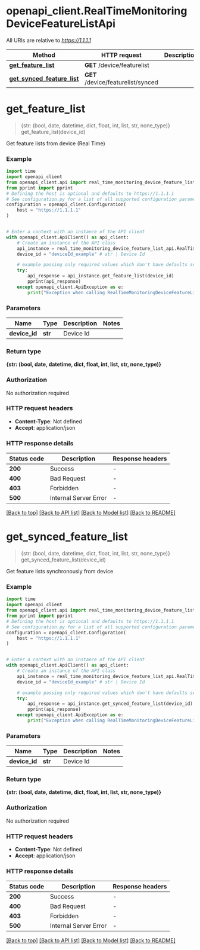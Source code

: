 # openapi_client.RealTimeMonitoringDeviceFeatureListApi

All URIs are relative to *https://1.1.1.1*

Method | HTTP request | Description
------------- | ------------- | -------------
[**get_feature_list**](RealTimeMonitoringDeviceFeatureListApi.md#get_feature_list) | **GET** /device/featurelist | 
[**get_synced_feature_list**](RealTimeMonitoringDeviceFeatureListApi.md#get_synced_feature_list) | **GET** /device/featurelist/synced | 


# **get_feature_list**
> {str: (bool, date, datetime, dict, float, int, list, str, none_type)} get_feature_list(device_id)



Get feature lists from device (Real Time)

### Example


```python
import time
import openapi_client
from openapi_client.api import real_time_monitoring_device_feature_list_api
from pprint import pprint
# Defining the host is optional and defaults to https://1.1.1.1
# See configuration.py for a list of all supported configuration parameters.
configuration = openapi_client.Configuration(
    host = "https://1.1.1.1"
)


# Enter a context with an instance of the API client
with openapi_client.ApiClient() as api_client:
    # Create an instance of the API class
    api_instance = real_time_monitoring_device_feature_list_api.RealTimeMonitoringDeviceFeatureListApi(api_client)
    device_id = "deviceId_example" # str | Device Id

    # example passing only required values which don't have defaults set
    try:
        api_response = api_instance.get_feature_list(device_id)
        pprint(api_response)
    except openapi_client.ApiException as e:
        print("Exception when calling RealTimeMonitoringDeviceFeatureListApi->get_feature_list: %s\n" % e)
```


### Parameters

Name | Type | Description  | Notes
------------- | ------------- | ------------- | -------------
 **device_id** | **str**| Device Id |

### Return type

**{str: (bool, date, datetime, dict, float, int, list, str, none_type)}**

### Authorization

No authorization required

### HTTP request headers

 - **Content-Type**: Not defined
 - **Accept**: application/json


### HTTP response details

| Status code | Description | Response headers |
|-------------|-------------|------------------|
**200** | Success |  -  |
**400** | Bad Request |  -  |
**403** | Forbidden |  -  |
**500** | Internal Server Error |  -  |

[[Back to top]](#) [[Back to API list]](../README.md#documentation-for-api-endpoints) [[Back to Model list]](../README.md#documentation-for-models) [[Back to README]](../README.md)

# **get_synced_feature_list**
> {str: (bool, date, datetime, dict, float, int, list, str, none_type)} get_synced_feature_list(device_id)



Get feature lists synchronously from device

### Example


```python
import time
import openapi_client
from openapi_client.api import real_time_monitoring_device_feature_list_api
from pprint import pprint
# Defining the host is optional and defaults to https://1.1.1.1
# See configuration.py for a list of all supported configuration parameters.
configuration = openapi_client.Configuration(
    host = "https://1.1.1.1"
)


# Enter a context with an instance of the API client
with openapi_client.ApiClient() as api_client:
    # Create an instance of the API class
    api_instance = real_time_monitoring_device_feature_list_api.RealTimeMonitoringDeviceFeatureListApi(api_client)
    device_id = "deviceId_example" # str | Device Id

    # example passing only required values which don't have defaults set
    try:
        api_response = api_instance.get_synced_feature_list(device_id)
        pprint(api_response)
    except openapi_client.ApiException as e:
        print("Exception when calling RealTimeMonitoringDeviceFeatureListApi->get_synced_feature_list: %s\n" % e)
```


### Parameters

Name | Type | Description  | Notes
------------- | ------------- | ------------- | -------------
 **device_id** | **str**| Device Id |

### Return type

**{str: (bool, date, datetime, dict, float, int, list, str, none_type)}**

### Authorization

No authorization required

### HTTP request headers

 - **Content-Type**: Not defined
 - **Accept**: application/json


### HTTP response details

| Status code | Description | Response headers |
|-------------|-------------|------------------|
**200** | Success |  -  |
**400** | Bad Request |  -  |
**403** | Forbidden |  -  |
**500** | Internal Server Error |  -  |

[[Back to top]](#) [[Back to API list]](../README.md#documentation-for-api-endpoints) [[Back to Model list]](../README.md#documentation-for-models) [[Back to README]](../README.md)

